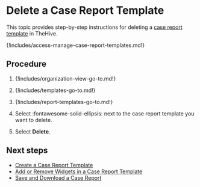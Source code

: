 # Delete a Case Report Template

<!-- md:license Platinum -->

This topic provides step-by-step instructions for deleting a [case report template](about-case-report-templates.md) in TheHive.

{!includes/access-manage-case-report-templates.md!}

<h2>Procedure</h2>

1. {!includes/organization-view-go-to.md!}

2. {!includes/templates-go-to.md!}

3. {!includes/report-templates-go-to.md!}

4. Select :fontawesome-solid-ellipsis: next to the case report template you want to delete.

5. Select **Delete**.

<h2>Next steps</h2>

* [Create a Case Report Template](create-a-case-report-template.md)
* [Add or Remove Widgets in a Case Report Template](add-remove-widgets-case-report-template.md)
* [Save and Download a Case Report](../../../../analyst-corner/cases/case-reports/save-download-a-case-report.md)
